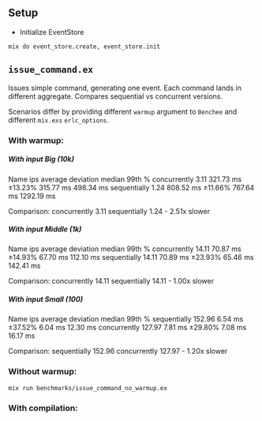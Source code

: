 ## Setup

* Initialize EventStore
```
mix do event_store.create, event_store.init
```


## `issue_command.ex`

Issues simple command, generating one event. Each command lands in different aggregate. Compares sequential vs concurrent versions.

Scenarios differ by providing different `warmup` argument to `Benchee` and different `mix.exs` `erlc_options`.

### With warmup:

##### With input Big (10k) #####
Name                   ips        average  deviation         median         99th %
concurrently          3.11      321.73 ms    ±13.23%      315.77 ms      498.34 ms
sequentially          1.24      808.52 ms    ±11.66%      767.64 ms     1292.19 ms

Comparison:
concurrently          3.11
sequentially          1.24 - 2.51x slower

##### With input Middle (1k) #####
Name                   ips        average  deviation         median         99th %
concurrently         14.11       70.87 ms    ±14.93%       67.70 ms      112.10 ms
sequentially         14.11       70.89 ms    ±23.93%       65.46 ms      142.41 ms

Comparison:
concurrently         14.11
sequentially         14.11 - 1.00x slower

##### With input Small (100) #####
Name                   ips        average  deviation         median         99th %
sequentially        152.96        6.54 ms    ±37.52%        6.04 ms       12.30 ms
concurrently        127.97        7.81 ms    ±29.80%        7.08 ms       16.17 ms

Comparison:
sequentially        152.96
concurrently        127.97 - 1.20x slower

### Without warmup:

```
mix run benchmarks/issue_command_no_warmup.ex
```

### With compilation:
